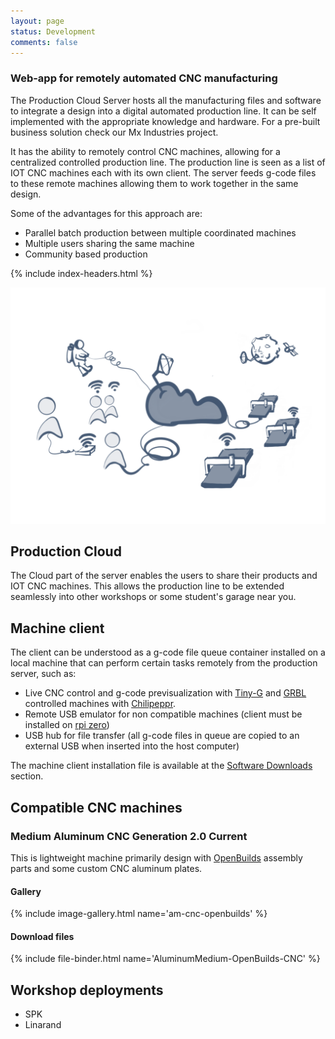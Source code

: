 ```yaml
---
layout: page
status: Development
comments: false
---
```


### Web-app for remotely automated CNC manufacturing
The Production Cloud Server hosts all the manufacturing files and software to integrate a design into a digital automated production line. It can be self implemented with the appropriate knowledge and hardware. For a pre-built business solution check our Mx Industries project.

It has the ability to remotely control CNC machines, allowing for a centralized controlled production line. The production line is seen as a list of IOT CNC machines each with its own client. The server feeds g-code files to these remote machines allowing them to work together in the same design.

Some of the advantages for this approach are:
 - Parallel batch production between multiple coordinated machines
 - Multiple users sharing the same machine
 - Community based production

{% include index-headers.html %}

 ![Production Cloud Server](/assets/images/production_cloud_server_concept.png)

## Production Cloud
The Cloud part of the server enables the users to share their products and IOT CNC machines. This allows the production line to be extended seamlessly into other workshops or some student's garage near you.

## Machine client
The client can be understood as a g-code file queue container installed on a local machine that can perform certain tasks remotely from the production server, such as:
 - Live CNC control and g-code previsualization with [Tiny-G](https://github.com/synthetos/TinyG) and [GRBL](https://github.com/grbl/grbl) controlled machines with [Chilipeppr](http://chilipeppr.com/).
 - Remote USB emulator for non compatible machines (client must be installed on [rpi zero](https://www.raspberrypi.org/products/raspberry-pi-zero-w/))
 - USB hub for file transfer (all g-code files in queue are copied to an external USB when inserted into the host computer)

The machine client installation file is available at the [Software Downloads](/open-source/#software-downloads) section.

## Compatible CNC machines

### Medium Aluminum CNC Generation 2.0 Current
This is lightweight machine primarily design with [OpenBuilds](https://openbuildspartstore.com/) assembly parts and some custom CNC aluminum plates.  

#### Gallery
{% include image-gallery.html name='am-cnc-openbuilds' %}
#### Download files
{% include file-binder.html name='AluminumMedium-OpenBuilds-CNC' %}

## Workshop deployments
  - SPK
  - Linarand
